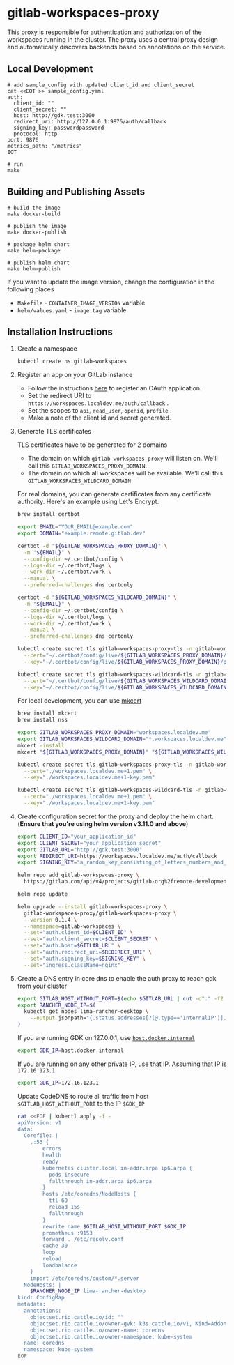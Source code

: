 # gitlab-workspaces-proxy

This proxy is responsible for authentication and authorization of the workspaces running in the cluster.
The proxy uses a central proxy design and automatically discovers backends based on annotations on the service.

## Local Development

```shell
# add sample_config with updated client_id and client_secret
cat <<EOT >> sample_config.yaml
auth:
  client_id: ""
  client_secret: ""
  host: http://gdk.test:3000
  redirect_uri: http://127.0.0.1:9876/auth/callback
  signing_key: passwordpassword
  protocol: http
port: 9876
metrics_path: "/metrics"
EOT

# run
make
```

## Building and Publishing Assets

```shell
# build the image
make docker-build

# publish the image
make docker-publish

# package helm chart
make helm-package

# publish helm chart
make helm-publish
```

If you want to update the image version, change the configuration in the following places
- `Makefile` - `CONTAINER_IMAGE_VERSION` variable
- `helm/values.yaml` - `image.tag` variable

## Installation Instructions

1. Create a namespace

    ```sh
    kubectl create ns gitlab-workspaces
    ```

1. Register an app on your GitLab instance

    - Follow the instructions [here](https://docs.gitlab.com/ee/integration/oauth_provider.html) to register an OAuth application.
    - Set the redirect URI to `https://workspaces.localdev.me/auth/callback` .
    - Set the scopes to `api`, `read_user`, `openid`, `profile` .
    - Make a note of the client id and secret generated.

1. Generate TLS certificates

    TLS certificates have to be generated for 2 domains
    - The domain on which `gitlab-workspaces-proxy` will listen on. We'll call this `GITLAB_WORKSPACES_PROXY_DOMAIN`.
    - The domain on which all workspaces will be available. We'll call this `GITLAB_WORKSPACES_WILDCARD_DOMAIN`

    For real domains, you can generate certificates from any certificate authority. Here's an example using Let's Encrypt.
    ```sh
    brew install certbot

    export EMAIL="YOUR_EMAIL@example.com"
    export DOMAIN="example.remote.gitlab.dev"

    certbot -d "${GITLAB_WORKSPACES_PROXY_DOMAIN}" \
      -m "${EMAIL}" \
      --config-dir ~/.certbot/config \
      --logs-dir ~/.certbot/logs \
      --work-dir ~/.certbot/work \
      --manual \
      --preferred-challenges dns certonly

    certbot -d "${GITLAB_WORKSPACES_WILDCARD_DOMAIN}" \
      -m "${EMAIL}" \
      --config-dir ~/.certbot/config \
      --logs-dir ~/.certbot/logs \
      --work-dir ~/.certbot/work \
      --manual \
      --preferred-challenges dns certonly
    
    kubectl create secret tls gitlab-workspaces-proxy-tls -n gitlab-workspaces \
      --cert="~/.certbot/config/live/${GITLAB_WORKSPACES_PROXY_DOMAIN}/fullchain.pem" \
      --key="~/.certbot/config/live/${GITLAB_WORKSPACES_PROXY_DOMAIN}/privkey.pem"
    
    kubectl create secret tls gitlab-workspaces-wildcard-tls -n gitlab-workspaces \
      --cert="~/.certbot/config/live/${GITLAB_WORKSPACES_WILDCARD_DOMAIN}/fullchain.pem" \
      --key="~/.certbot/config/live/${GITLAB_WORKSPACES_WILDCARD_DOMAIN}/privkey.pem"
    ```

    For local development, you can use [mkcert](https://github.com/FiloSottile/mkcert)
    ```sh
    brew install mkcert
    brew install nss

    export GITLAB_WORKSPACES_PROXY_DOMAIN="workspaces.localdev.me"
    export GITLAB_WORKSPACES_WILDCARD_DOMAIN="*.workspaces.localdev.me"
    mkcert -install
    mkcert "${GITLAB_WORKSPACES_PROXY_DOMAIN}" "${GITLAB_WORKSPACES_WILDCARD_DOMAIN}"

    kubectl create secret tls gitlab-workspaces-proxy-tls -n gitlab-workspaces \
      --cert="./workspaces.localdev.me+1.pem" \
      --key="./workspaces.localdev.me+1-key.pem"
    
    kubectl create secret tls gitlab-workspaces-wildcard-tls -n gitlab-workspaces \
      --cert="./workspaces.localdev.me+1.pem" \
      --key="./workspaces.localdev.me+1-key.pem"
    ```

1. Create configuration secret for the proxy and deploy the helm chart. (**Ensure that you're using helm version v3.11.0 and above**)

    ```sh
    export CLIENT_ID="your_application_id"
    export CLIENT_SECRET="your_application_secret"
    export GITLAB_URL="http://gdk.test:3000"
    export REDIRECT_URI=https://workspaces.localdev.me/auth/callback
    export SIGNING_KEY="a_random_key_consisting_of_letters_numbers_and_special_chars"

    helm repo add gitlab-workspaces-proxy \
      https://gitlab.com/api/v4/projects/gitlab-org%2fremote-development%2fgitlab-workspaces-proxy/packages/helm/devel

    helm repo update

    helm upgrade --install gitlab-workspaces-proxy \
      gitlab-workspaces-proxy/gitlab-workspaces-proxy \
      --version 0.1.4 \
      --namespace=gitlab-workspaces \
      --set="auth.client_id=$CLIENT_ID" \
      --set="auth.client_secret=$CLIENT_SECRET" \
      --set="auth.host=$GITLAB_URL" \
      --set="auth.redirect_uri=$REDIRECT_URI" \
      --set="auth.signing_key=$SIGNING_KEY" \
      --set="ingress.className=nginx"
    ```

1. Create a DNS entry in core dns to enable the auth proxy to reach gdk from your cluster

    ```sh
    export GITLAB_HOST_WITHOUT_PORT=$(echo $GITLAB_URL | cut -d":" -f2 | cut -d "/" -f3)
    export RANCHER_NODE_IP=$(
      kubectl get nodes lima-rancher-desktop \
        --output jsonpath="{.status.addresses[?(@.type=='InternalIP')].address}"
    )
    ```

    If you are running GDK on 127.0.0.1, use [`host.docker.internal`](https://github.com/rancher-sandbox/rancher-desktop/issues/3686#issuecomment-1379539298)

    ```sh
    export GDK_IP=host.docker.internal
    ```

    If you are running on any other private IP, use that IP. Assuming that IP is `172.16.123.1`

    ```sh
    export GDK_IP=172.16.123.1
    ```

    Update CodeDNS to route all traffic from host `$GITLAB_HOST_WITHOUT_PORT` to the IP `$GDK_IP`

    ```sh
    cat <<EOF | kubectl apply -f -
    apiVersion: v1
    data:
      Corefile: |
        .:53 {
            errors
            health
            ready
            kubernetes cluster.local in-addr.arpa ip6.arpa {
              pods insecure
              fallthrough in-addr.arpa ip6.arpa
            }
            hosts /etc/coredns/NodeHosts {
              ttl 60
              reload 15s
              fallthrough
            }
            rewrite name $GITLAB_HOST_WITHOUT_PORT $GDK_IP
            prometheus :9153
            forward . /etc/resolv.conf
            cache 30
            loop
            reload
            loadbalance
        }
        import /etc/coredns/custom/*.server
      NodeHosts: |
        $RANCHER_NODE_IP lima-rancher-desktop
    kind: ConfigMap
    metadata:
      annotations:
        objectset.rio.cattle.io/id: ""
        objectset.rio.cattle.io/owner-gvk: k3s.cattle.io/v1, Kind=Addon
        objectset.rio.cattle.io/owner-name: coredns
        objectset.rio.cattle.io/owner-namespace: kube-system
      name: coredns
      namespace: kube-system
    EOF
    ```
